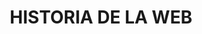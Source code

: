 <H1>
<p align="center" style=color: blue; font-family: Times New Roman;">
HISTORIA DE LA WEB
</p>
<H1/>
<H3>
<p style=Color: red; 
GOOGLE
<H3/>
